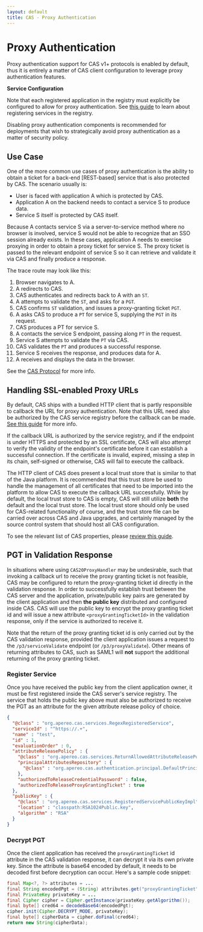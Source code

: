 ```yaml
---
layout: default
title: CAS - Proxy Authentication
---
```


# Proxy Authentication

Proxy authentication support for CAS v1+ protocols is enabled by default, thus it is entirely a matter of CAS
client configuration to leverage proxy authentication features.

<div class="alert alert-info"><strong>Service Configuration</strong><p>
Note that each registered application in the registry must explicitly be configured
to allow for proxy authentication. See <a href="Service-Management.html">this guide</a>
to learn about registering services in the registry.
</p></div>

Disabling proxy authentication components is recommended for deployments that wish to strategically avoid proxy
authentication as a matter of security policy.

## Use Case

One of the more common use cases of proxy authentication is the ability to obtain a ticket for
a back-end [REST-based] service that is also protected by CAS. The scenario usually is:

- User is faced with application A which is protected by CAS.
- Application A on the backend needs to contact a service S to produce data.
- Service S itself is protected by CAS itself.

Because A contacts service S via a server-to-service method where no browser is involved, 
service S would not be able to recognize that an SSO session already exists. In these cases,
application A needs to exercise proxying in order to obtain a proxy ticket for service S. The proxy ticket
is passed to the relevant endpoint of service S so it can retrieve and validate it via CAS 
and finally produce a response.

The trace route may look like this:

1. Browser navigates to A.
2. A redirects to CAS.
3. CAS authenticates and redirects back to A with an `ST`.
4. A attempts to validate the `ST`, and asks for a `PGT`.
5. CAS confirms `ST` validation, and issues a proxy-granting ticket `PGT`.
6. A asks CAS to produce a `PT` for service S, supplying the `PGT` in its request.
7. CAS produces a PT for service S.
8. A contacts the service S endpoint, passing along `PT` in the request.
9. Service S attempts to validate the `PT` via CAS.
10. CAS validates the `PT` and produces a successful response.
11. Service S receives the response, and produces data for A.
12. A receives and displays the data in the browser.

See the [CAS Protocol](../protocol/CAS-Protocol.html) for more info.

## Handling SSL-enabled Proxy URLs

By default, CAS ships with a bundled HTTP client that is partly responsible to callback the URL
for proxy authentication. Note that this URL need also be authorized by the CAS service registry
before the callback can be made. [See this guide](Service-Management.md) for more info.

If the callback URL is authorized by the service registry, and if the endpoint is under HTTPS
and protected by an SSL certificate, CAS will also attempt to verify the validity of the endpoint's
certificate before it can establish a successful connection. If the certificate is invalid, expired,
missing a step in its chain, self-signed or otherwise, CAS will fail to execute the callback.

The HTTP client of CAS does present a local trust store that is similar to that of the Java platform.
It is recommended that this trust store be used to handle the management of all certificates that need
to be imported into the platform to allow CAS to execute the callback URL successfully. While by default,
the local trust store to CAS is empty, CAS will still utilize **both** the default and the local trust store.
The local trust store should only be used for CAS-related functionality of course, and the trust store file
can be carried over across CAS and Java upgrades, and certainly managed by the source control system that should
host all CAS configuration.

To see the relevant list of CAS properties, please [review this guide](Configuration-Properties.html#http-client).

## PGT in Validation Response

In situations where using `CAS20ProxyHandler` may be undesirable, such that invoking a callback url to receive the proxy granting ticket is not feasible,
CAS may be configured to return the proxy-granting ticket id directly in the validation response. In order to successfully establish trust between the
CAS server and the application, private/public key pairs are generated by the client application and then **the public key** distributed and
configured inside CAS. CAS will use the public key to encrypt the proxy granting ticket id and will issue a new attribute `<proxyGrantingTicketId>`
in the validation response, only if the service is authorized to receive it.

Note that the return of the proxy granting ticket id is only carried out by the CAS validation response, provided the client
application issues a request to the `/p3/serviceValidate` endpoint (or `/p3/proxyValidate`). Other means of returning attributes to CAS, such as SAML1
will **not** support the additional returning of the proxy granting ticket.

### Register Service

Once you have received the public key from the client application owner, it must be first
registered inside the CAS server's service registry. The service that holds the public key above must also
be authorized to receive the PGT
as an attribute for the given attribute release policy of choice.

```json
{
  "@class" : "org.apereo.cas.services.RegexRegisteredService",
  "serviceId" : "^https://.+",
  "name" : "test",
  "id" : 1,
  "evaluationOrder" : 0,
  "attributeReleasePolicy" : {
    "@class" : "org.apereo.cas.services.ReturnAllowedAttributeReleasePolicy",
    "principalAttributesRepository" : {
      "@class" : "org.apereo.cas.authentication.principal.DefaultPrincipalAttributesRepository"
    },
    "authorizedToReleaseCredentialPassword" : false,
    "authorizedToReleaseProxyGrantingTicket" : true
  },
  "publicKey" : {
    "@class" : "org.apereo.cas.services.RegisteredServicePublicKeyImpl",
    "location" : "classpath:RSA1024Public.key",
    "algorithm" : "RSA"
  }
}
```


### Decrypt PGT

Once the client application has received the `proxyGrantingTicket` id attribute in the CAS validation response, it can decrypt it
via its own private key. Since the attribute is base64 encoded by default, it needs to be decoded first before
decryption can occur. Here's a sample code snippet:

```java
final Map<?, ?> attributes = ...
final String encodedPgt = (String) attributes.get("proxyGrantingTicket");
final PrivateKey privateKey = ...
final Cipher cipher = Cipher.getInstance(privateKey.getAlgorithm());
final byte[] cred64 = decodeBase64(encodedPgt);
cipher.init(Cipher.DECRYPT_MODE, privateKey);
final byte[] cipherData = cipher.doFinal(cred64);
return new String(cipherData);
```
